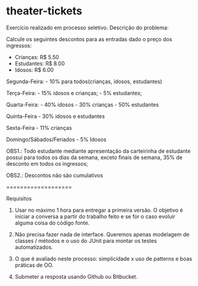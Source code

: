 # theater-tickets

Exercício realizado em processo seletivo. Descrição do problema:

Calcule os seguintes descontos para as entradas dado o preço dos ingressos:

- Crianças: R$ 5.50
- Estudantes: R$ 8.00
- Idosos: R$ 6.00

Segunda-Feira: 
      - 10% para todos(crianças, idosos, estudantes)

Terça-Feira:
      - 15% idosos e crianças;
      - 5% estudantes;

Quarta-Feira:
      - 40% idosos
      - 30% crianças
      - 50% estudantes

Quinta-Feira
      - 30% idosos e estudantes

Sexta-Feira
      - 11% crianças

Domingo/Sábados/Feriados
      - 5% Idosos

OBS1.: Todo estudante mediante apresentação da carteirinha de estudante 
       possui para todos os dias da semana, exceto finais de semana, 
       35% de desconto em todos os ingressos;

OBS2.: Descontos não são cumulativos

===================

Requisitos

1) Usar no máximo 1 hora para entregar a primeira versão. O objetivo é iniciar a conversa a partir do trabalho feito e se for o caso evoluir alguma coisa do código fonte. 

2) Não precisa fazer nada de interface. Queremos apenas modelagem de classes / métodos e o uso do JUnit para montar os testes automatizados. 

3) O que é avaliado neste processo: simplicidade x uso de patterns e boas práticas de OO. 

4) Submeter a resposta usando Github ou Bitbucket.
